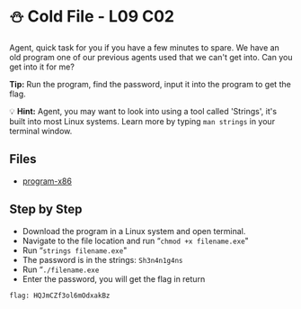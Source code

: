 # ⛄ Cold File - L09 C02

Agent, quick task for you if you have a few minutes to spare. We have an old program one of our previous agents used that we can't get into. Can you get into it for me?

**Tip:** Run the program, find the password, input it into the program to get the flag.

💡 **Hint:** Agent, you may want to look into using a tool called 'Strings', it's built into most Linux systems.
   Learn more by typing `man strings` in your terminal window.

## Files

- [program-x86](/assets/coldfile1)

## Step by Step

- Download the program in a Linux system and open terminal.
- Navigate to the file location and run “`chmod +x filename.exe`"
- Run “`strings filename.exe`"
- The password is in the strings: `Sh3n4n1g4ns`
- Run “`./filename.exe`
- Enter the password, you will get the flag in return

`flag: HQJmCZf3ol6mOdxakBz`

